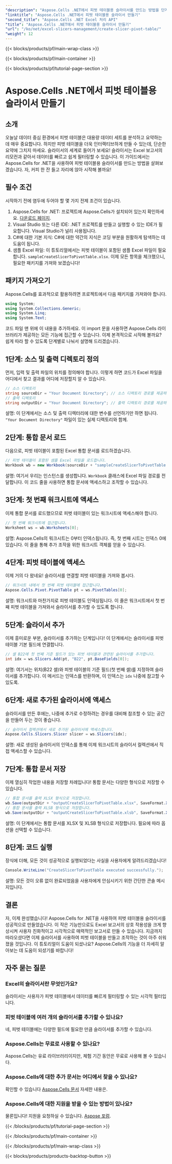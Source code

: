 ```yaml
---
"description": "Aspose.Cells .NET에서 피벗 테이블용 슬라이서를 만드는 방법을 단계별 가이드를 통해 알아보세요. Excel 보고서를 더욱 풍성하게 만들어 보세요."
"linktitle": "Aspose.Cells .NET에서 피벗 테이블용 슬라이서 만들기"
"second_title": "Aspose.Cells .NET Excel 처리 API"
"title": "Aspose.Cells .NET에서 피벗 테이블용 슬라이서 만들기"
"url": "/ko/net/excel-slicers-management/create-slicer-pivot-table/"
"weight": 12
---
```


{{< blocks/products/pf/main-wrap-class >}}

{{< blocks/products/pf/main-container >}}

{{< blocks/products/pf/tutorial-page-section >}}

# Aspose.Cells .NET에서 피벗 테이블용 슬라이서 만들기

## 소개
오늘날 데이터 중심 환경에서 피벗 테이블은 대용량 데이터 세트를 분석하고 요약하는 데 매우 중요합니다. 하지만 피벗 테이블을 더욱 인터랙티브하게 만들 수 있는데, 단순한 요약에 그치지 마세요. 슬라이서의 세계로 들어가 보세요! 슬라이서는 Excel 보고서의 리모컨과 같아서 데이터를 빠르고 쉽게 필터링할 수 있습니다. 이 가이드에서는 Aspose.Cells for .NET을 사용하여 피벗 테이블용 슬라이서를 만드는 방법을 살펴보겠습니다. 자, 커피 한 잔 들고 자리에 앉아 시작해 볼까요!
## 필수 조건
시작하기 전에 염두에 두어야 할 몇 가지 전제 조건이 있습니다.
1. Aspose.Cells for .NET: 프로젝트에 Aspose.Cells가 설치되어 있는지 확인하세요. [다운로드 페이지](https://releases.aspose.com/cells/net/).
2. Visual Studio 또는 다른 IDE: .NET 프로젝트를 만들고 실행할 수 있는 IDE가 필요합니다. Visual Studio가 널리 사용됩니다.
3. C#에 대한 기본 지식: C#에 대한 약간의 지식은 코딩 부분을 원활하게 탐색하는 데 도움이 됩니다.
4. 샘플 Excel 파일: 이 튜토리얼에서는 피벗 테이블이 포함된 샘플 Excel 파일이 필요합니다. `sampleCreateSlicerToPivotTable.xlsx`.
이제 모든 항목을 체크했으니, 필요한 패키지를 가져와 보겠습니다!
## 패키지 가져오기
Aspose.Cells를 효과적으로 활용하려면 프로젝트에서 다음 패키지를 가져와야 합니다.
```csharp
using System;
using System.Collections.Generic;
using System.Linq;
using System.Text;
```
코드 파일 맨 위에 이 내용을 추가하세요. 이 import 문을 사용하면 Aspose.Cells 라이브러리가 제공하는 모든 기능에 접근할 수 있습니다.
이제 본격적으로 시작해 볼까요? 쉽게 따라 할 수 있도록 단계별로 나눠서 설명해 드리겠습니다. 
## 1단계: 소스 및 출력 디렉토리 정의
먼저, 입력 및 출력 파일의 위치를 정의해야 합니다. 이렇게 하면 코드가 Excel 파일을 어디에서 찾고 결과를 어디에 저장할지 알 수 있습니다.
```csharp
// 소스 디렉토리
string sourceDir = "Your Document Directory"; // 소스 디렉토리 경로를 제공하세요
// 출력 디렉토리
string outputDir = "Your Document Directory"; // 출력 디렉토리 경로를 제공하세요
```
설명: 이 단계에서는 소스 및 출력 디렉터리에 대한 변수를 선언하기만 하면 됩니다. `"Your Document Directory"` 파일이 있는 실제 디렉토리와 함께.
## 2단계: 통합 문서 로드
다음으로, 피벗 테이블이 포함된 Excel 통합 문서를 로드하겠습니다. 
```csharp
// 피벗 테이블이 포함된 샘플 Excel 파일을 로드합니다.
Workbook wb = new Workbook(sourceDir + "sampleCreateSlicerToPivotTable.xlsx");
```
설명: 여기서 우리는 인스턴스를 생성합니다. `Workbook` 클래스에 Excel 파일 경로를 전달합니다. 이 코드 줄을 사용하면 통합 문서에 액세스하고 조작할 수 있습니다.
## 3단계: 첫 번째 워크시트에 액세스
이제 통합 문서를 로드했으므로 피벗 테이블이 있는 워크시트에 액세스해야 합니다.
```csharp
// 첫 번째 워크시트에 접근합니다.
Worksheet ws = wb.Worksheets[0];
```
설명: Aspose.Cells의 워크시트는 0부터 인덱스됩니다. 즉, 첫 번째 시트는 인덱스 0에 있습니다. 이 줄을 통해 추가 조작을 위한 워크시트 객체를 얻을 수 있습니다.
## 4단계: 피벗 테이블에 액세스
이제 거의 다 왔네요! 슬라이서를 연결할 피벗 테이블을 가져와 봅시다.
```csharp
// 워크시트 내에서 첫 번째 피벗 테이블에 접근합니다.
Aspose.Cells.Pivot.PivotTable pt = ws.PivotTables[0];
```
설명: 워크시트와 마찬가지로 피벗 테이블도 인덱싱됩니다. 이 줄은 워크시트에서 첫 번째 피벗 테이블을 가져와서 슬라이서를 추가할 수 있도록 합니다.
## 5단계: 슬라이서 추가
이제 흥미로운 부분, 슬라이서를 추가하는 단계입니다! 이 단계에서는 슬라이서를 피벗 테이블 기본 필드에 연결합니다.
```csharp
// 셀 B22에 첫 번째 기준 필드가 있는 피벗 테이블과 관련된 슬라이서를 추가합니다.
int idx = ws.Slicers.Add(pt, "B22", pt.BaseFields[0]);
```
설명: 여기서는 위치(B22 셀)와 피벗 테이블의 기준 필드(첫 번째 셀)를 지정하여 슬라이서를 추가합니다. 이 메서드는 인덱스를 반환하며, 이 인덱스는 `idx` 나중에 참고할 수 있도록.
## 6단계: 새로 추가된 슬라이서에 액세스
슬라이서를 만든 후에는, 나중에 추가로 수정하려는 경우를 대비해 참조할 수 있는 공간을 만들어 두는 것이 좋습니다.
```csharp
// 슬라이서 컬렉션에서 새로 추가된 슬라이서에 액세스합니다.
Aspose.Cells.Slicers.Slicer slicer = ws.Slicers[idx];
```
설명: 새로 생성된 슬라이서의 인덱스를 통해 이제 워크시트의 슬라이서 컬렉션에서 직접 액세스할 수 있습니다.
## 7단계: 통합 문서 저장
이제 열심히 작업한 내용을 저장할 차례입니다! 통합 문서는 다양한 형식으로 저장할 수 있습니다.
```csharp
// 통합 문서를 출력 XLSX 형식으로 저장합니다.
wb.Save(outputDir + "outputCreateSlicerToPivotTable.xlsx", SaveFormat.Xlsx);
// 통합 문서를 출력 XLSB 형식으로 저장합니다.
wb.Save(outputDir + "outputCreateSlicerToPivotTable.xlsb", SaveFormat.Xlsb);
```
설명: 이 단계에서는 통합 문서를 XLSX 및 XLSB 형식으로 저장합니다. 필요에 따라 옵션을 선택할 수 있습니다.
## 8단계: 코드 실행
장식에 더해, 모든 것이 성공적으로 실행되었다는 사실을 사용자에게 알려드리겠습니다!
```csharp
Console.WriteLine("CreateSlicerToPivotTable executed successfully.");
```
설명: 모든 것이 오류 없이 완료되었음을 사용자에게 안심시키기 위한 간단한 콘솔 메시지입니다.
## 결론
자, 이제 완성했습니다! Aspose.Cells for .NET을 사용하여 피벗 테이블용 슬라이서를 성공적으로 만들었습니다. 이 작은 기능만으로도 Excel 보고서의 상호 작용성을 크게 향상시켜 사용자 친화적이고 시각적으로 매력적인 보고서로 만들 수 있습니다.
지금까지 따라오셨다면 이제 슬라이서를 사용하여 피벗 테이블을 만들고 조작하는 것이 아주 쉬워졌을 것입니다. 이 튜토리얼이 도움이 되셨나요? Aspose.Cells의 기능을 더 자세히 알아보는 데 도움이 되셨기를 바랍니다!
## 자주 묻는 질문
### Excel의 슬라이서란 무엇인가요?
슬라이서는 사용자가 피벗 테이블에서 데이터를 빠르게 필터링할 수 있는 시각적 필터입니다.
### 피벗 테이블에 여러 개의 슬라이서를 추가할 수 있나요?
네, 피벗 테이블에는 다양한 필드에 필요한 만큼 슬라이서를 추가할 수 있습니다.
### Aspose.Cells는 무료로 사용할 수 있나요?
Aspose.Cells는 유료 라이브러리이지만, 체험 기간 동안은 무료로 사용해 볼 수 있습니다.
### Aspose.Cells에 대한 추가 문서는 어디에서 찾을 수 있나요?
확인할 수 있습니다 [Aspose.Cells 문서](https://reference.aspose.com/cells/net/) 자세한 내용은.
### Aspose.Cells에 대한 지원을 받을 수 있는 방법이 있나요?
물론입니다! 지원을 요청하실 수 있습니다. [Aspose 포럼](https://forum.aspose.com/c/cells/9).

{{< /blocks/products/pf/tutorial-page-section >}}

{{< /blocks/products/pf/main-container >}}

{{< /blocks/products/pf/main-wrap-class >}}

{{< blocks/products/products-backtop-button >}}